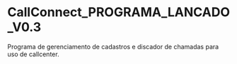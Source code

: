 # CallConnect_PROGRAMA_LANCADO_V0.3
 Programa de gerenciamento de cadastros e discador de chamadas para uso de callcenter.
